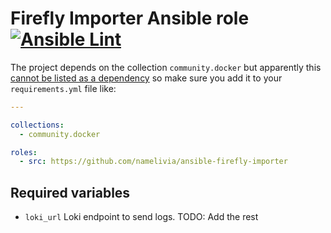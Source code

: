 # Firefly Importer Ansible role [![Ansible Lint](https://github.com/namelivia/ansible-firefly-importer/actions/workflows/ansible-lint.yml/badge.svg)](https://github.com/namelivia/ansible-firefly-importer/actions/workflows/ansible-lint.yml)

The project depends on the collection `community.docker` but apparently this [cannot be listed as a dependency](https://github.com/ansible/ansible/issues/62847) so make sure you add it to your `requirements.yml` file like:

```yml
---

collections:
  - community.docker

roles:
  - src: https://github.com/namelivia/ansible-firefly-importer
```

## Required variables
 - `loki_url` Loki endpoint to send logs.
 TODO: Add the rest
